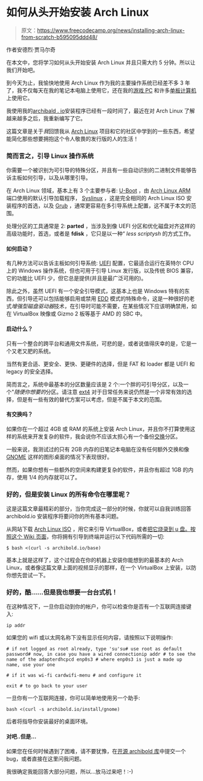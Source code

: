 # 如何从头开始安装 Arch Linux

> 原文：<https://www.freecodecamp.org/news/installing-arch-linux-from-scratch-b595095ddd48/>

作者安德烈·贾马尔奇

在本文中，您将学习如何从头开始安装 Arch Linux 并且只需大约 5 分钟。所以让我们开始吧。

到今天为止，我愉快地使用 Arch Linux 作为我的主要操作系统已经差不多 3 年了，我不仅每天在我的笔记本电脑上使用它，还在我的[游戏 PC](https://medium.com/@WebReflection/a-gaming-pc-without-breaking-the-bank-b56c73bba1e7#.ktf73jt1x) 和许多[单板计算机](https://benja.io/)上使用它。

我使用我的[archibald . io](https://archibold.io/)安装程序已经有一段时间了，最近在对 Arch Linux 了解越来越多之后，我重新编写了它。

这篇文章是关于*我*回馈我从 [Arch Linux](https://www.archlinux.org/) 项目和它的社区中学到的一些东西，希望能简化那些想要拥抱这个令人敬畏的发行版的人的生活！

### 简而言之，引导 Linux 操作系统

你需要一个被识别为可引导的特殊分区，并且有一些自动识别的二进制文件能够告诉主板如何引导，以及从哪里引导。

在 Arch Linux 领域，基本上有 3 个主要参与者: [U-Boot](http://www.denx.de/wiki/U-Boot/WebHome) ，由 [Arch Linux ARM](https://archlinuxarm.org/) 端口使用的默认引导加载程序， [Syslinux](http://www.syslinux.org/wiki/index.php?title=The_Syslinux_Project) ，这是完全相同的 Arch Linux ISO 安装程序的首选，以及 [Grub](https://www.gnu.org/software/grub/) ，通常更容易在多引导系统上配置，这不属于本文的范围。

处理分区的工具通常是 2: **parted** ，当涉及到像 UEFI 分区和优化磁盘对齐这样的高级功能时，首选，或者是 **fdisk** ，它只是以一种“ *less scriptysh* 的方式工作。

#### 如何启动？

有几种方法可以告诉主板如何引导系统: [UEFI](https://en.wikipedia.org/wiki/Unified_Extensible_Firmware_Interface) 配置，它最适合运行在英特尔 CPU 上的 Windows 操作系统，但也可用于引导 Linux 发行版，以及传统 BIOS 兼容，它的功能比 UEFI 少，但它总是提供(并且是最广泛可用的)。

除此之外，虽然 UEFI 有一个安全引导模式，这基本上也是 Windows 特有的东西，但引导还可以包括能够启用或禁用 [EDD](https://en.wikipedia.org/wiki/INT_13H#EDD) 模式的特殊命令，这是一种很好的老式*增强型磁盘驱动器*技术，在引导时可能不需要，在某些情况下应该明确禁用，如在 VirtualBox 映像或 Gizmo 2 板等基于 AMD 的 SBC 中。

#### 启动什么？

只有一个整合的跨平台和通用文件系统，可悲的是，或者说值得庆幸的是，它是一个又老又肥的系统。

当然有更合适、更安全、更快、更硬件的选择，但是 FAT 和 loader 都是 UEFI 和 legacy 的安全选择。

简而言之，系统中最基本的分区数量应该是 2 个:一个胖的可引导分区，以及一个"*随便你想要的*分区。请注意 [ext4](https://en.wikipedia.org/wiki/Ext4) 对于日常任务来说仍然是一个非常有效的选择，但是有一些有效的替代方案可以考虑，但是不属于本文的范围。

#### 有交换吗？

如果你在一个超过 4GB 或 RAM 的系统上安装 Arch Linux，并且你不打算使用这样的系统来开发复杂的软件，我会说你不应该太担心有一个备份[交换](https://en.wikipedia.org/wiki/Paging)分区。

一般来说，我测试过的只有 2GB 内存的旧笔记本电脑在没有任何额外交换和像 [GNOME](https://www.gnome.org/) 这样的图形桌面的情况下表现很好。

然而，如果你想有一些额外的空间来构建更复杂的软件，并且你有超过 1GB 的内存，使用 1/4 的内存就可以了。

### 好的，但是安装 Linux 的所有命令在哪里呢？

这是这篇文章最精彩的部分，当你完成这一部分的时候，你就可以自我训练回答 archibold.io 安装程序将要问你的所有基本问题。

从网站下载 [Arch Linux ISO](https://www.archlinux.org/download/) ，用它来引导 VirtualBox，或者[把它烧录到 u 盘。按照这个 Wiki 页面](https://wiki.archlinux.org/index.php/USB_flash_installation_media)，你将拥有引导到终端并运行以下代码所需的一切:

```
$ bash <(curl -s archibold.io/base)
```

基本上就是这样了，这个过程会在你的机器上安装你能想到的最基本的 Arch Linux，或者像这篇文章上面的视频显示的那样，在一个 VirtualBox 上安装，以防你想先尝试一下。

### 好的，酷……但是我也想要一台台式机！

在这种情况下，一旦你启动到你的帐户，你可以检查你是否有一个互联网连接键入:

```
ip addr
```

如果您的 wifi 或以太网名称下没有显示任何内容，请按照以下说明操作:

```
# if not logged as root already, type 'su'su# use root as default password# now, in case you have a wired connectionip addr # to see the name of the adapterdhcpcd enp0s3 # where enp0s3 is just a made up name, use your one
```

```
# if it was wi-fi cardwifi-menu # and configure it
```

```
exit # to go back to your user
```

一旦你有一个互联网连接，你可以简单地使用另一个助手:

```
bash <(curl -s archibold.io/install/gnome)
```

后者将指导你安装最好的桌面环境。

#### 对吧..但是…

如果您在任何时候遇到了困难，请不要犹豫，在[开源 archibold 库](https://github.com/WebReflection/archibold.io/tree/gh-pages)中提交一个 bug，或者直接在这里问我问题。

我很确定我能回答大部分问题，所以…放马过来吧！:-)